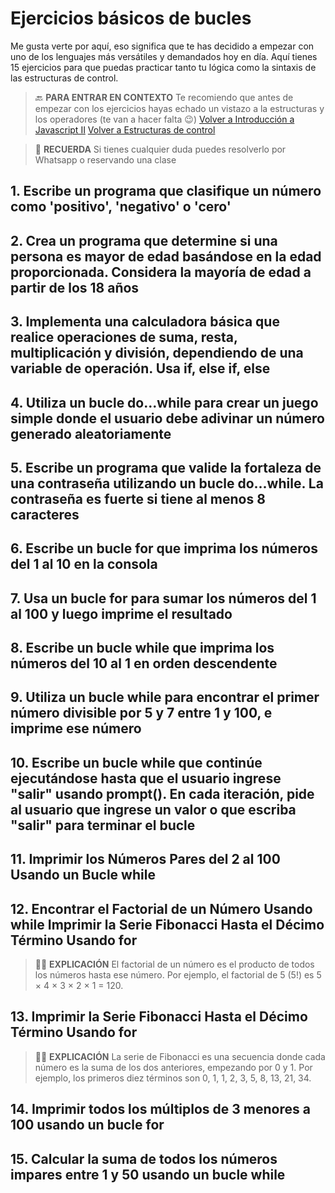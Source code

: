 # Ejercicios básicos de bucles

Me gusta verte por aquí, eso significa que te has decidido a empezar con uno de los lenguajes más versátiles y demandados hoy en día.
Aquí tienes 15 ejercicios para que puedas practicar tanto tu lógica como la sintaxis de las estructuras de control.

> :back: **PARA ENTRAR EN CONTEXTO**
> Te recomiendo que antes de empezar con los ejercicios hayas echado un vistazo a la estructuras y los operadores (te van a hacer falta :wink:)
> [Volver a Introducción a Javascript II](https://skilly.gitbook.io/javascript/v/teoria-7/01_introduccion)
> [Volver a Estructuras de control](https://skilly.gitbook.io/javascript/v/teoria-7/02_estructuras_control)

> :brain: **RECUERDA**
> Si tienes cualquier duda puedes resolverlo por Whatsapp o reservando una clase

## 1. Escribe un programa que clasifique un número como 'positivo', 'negativo' o 'cero'

## 2.  Crea un programa que determine si una persona es mayor de edad basándose en la edad proporcionada. Considera la mayoría de edad a partir de los 18 años

## 3.  Implementa una calculadora básica que realice operaciones de suma, resta, multiplicación y división, dependiendo de una variable de operación. Usa if, else if, else

## 4. Utiliza un bucle do...while para crear un juego simple donde el usuario debe adivinar un número generado aleatoriamente

## 5. Escribe un programa que valide la fortaleza de una contraseña utilizando un bucle do...while. La contraseña es fuerte si tiene al menos 8 caracteres

## 6. Escribe un bucle for que imprima los números del 1 al 10 en la consola

## 7. Usa un bucle for para sumar los números del 1 al 100 y luego imprime el resultado

## 8. Escribe un bucle while que imprima los números del 10 al 1 en orden descendente

## 9. Utiliza un bucle while para encontrar el primer número divisible por 5 y 7 entre 1 y 100, e imprime ese número

## 10. Escribe un bucle while que continúe ejecutándose hasta que el usuario ingrese "salir" usando prompt(). En cada iteración, pide al usuario que ingrese un valor o que escriba "salir" para terminar el bucle

## 11. Imprimir los Números Pares del 2 al 100 Usando un Bucle while

## 12. Encontrar el Factorial de un Número Usando while Imprimir la Serie Fibonacci Hasta el Décimo Término Usando for

> :woman_teacher: **EXPLICACIÓN**
> El factorial de un número es el producto de todos los números hasta ese número. Por ejemplo, el factorial de 5 (5!) es 5 × 4 × 3 × 2 × 1 = 120.

## 13. Imprimir la Serie Fibonacci Hasta el Décimo Término Usando for

> :woman_teacher: **EXPLICACIÓN**
> La serie de Fibonacci es una secuencia donde cada número es la suma de los dos anteriores, empezando por 0 y 1. Por ejemplo, los primeros diez términos son 0, 1, 1, 2, 3, 5, 8, 13, 21, 34.

## 14. Imprimir todos los múltiplos de 3 menores a 100 usando un bucle for

## 15. Calcular la suma de todos los números impares entre 1 y 50 usando un bucle while

